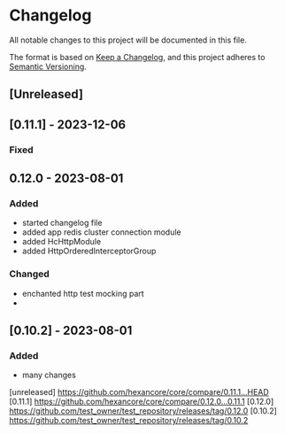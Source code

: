 # Changelog
All notable changes to this project will be documented in this file.

The format is based on [Keep a Changelog](https://keepachangelog.com/en/1.0.0/),
and this project adheres to [Semantic Versioning](https://semver.org/spec/v2.0.0.html).

## [Unreleased]

## [0.11.1] - 2023-12-06

### Fixed 

## 0.12.0 - 2023-08-01

### Added

- started changelog file
- added app redis cluster connection module
- added HcHttpModule
- added HttpOrderedInterceptorGroup

### Changed

- enchanted http test mocking part
-
## [0.10.2] - 2023-08-01

### Added

- many changes

[unreleased] https://github.com/hexancore/core/compare/0.11.1...HEAD
[0.11.1] https://github.com/hexancore/core/compare/0.12.0...0.11.1
[0.12.0] https://github.com/test_owner/test_repository/releases/tag/0.12.0
[0.10.2] https://github.com/test_owner/test_repository/releases/tag/0.10.2
